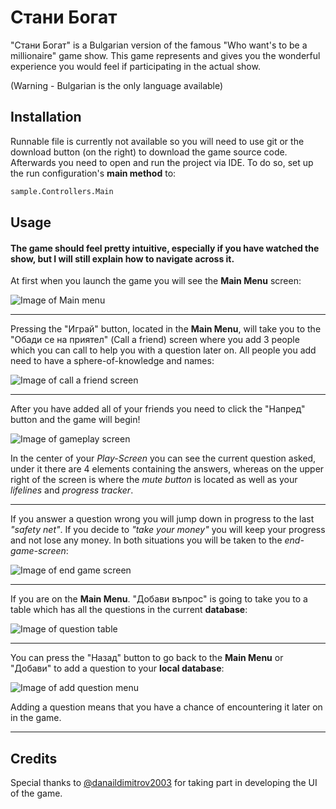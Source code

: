 # Стани Богат

"Стани Богат" is a Bulgarian version of the famous "Who want's to be a millionaire" game show. This game represents and gives you the wonderful experience you would feel if participating in the actual show. 

(Warning - Bulgarian is the only language available)

## Installation

Runnable file is currently not available so you will need to use git or the download button (on the right) to download the game source code. Afterwards you need to open and run the project via IDE. To do so, set up the run configuration's **main method** to:

```bash
sample.Controllers.Main
```

## Usage
#### The game should feel pretty intuitive, especially if you have watched the show, but I will still explain how to navigate across it.

At first when you launch the game you will see the **Main Menu** screen:

![Image of Main menu](https://i.ibb.co/KzLCYtJ/119018956-2649885165282597-1766435756098614482-n.png)

----------------------------------------
Pressing the "Играй" button, located in the **Main Menu**, will take you to the "Обади се на приятел" (Call a friend) screen where you add 3 people which you can call to help you with a question later on. All people you add need to have a sphere-of-knowledge and names:

![Image of call a friend screen](https://i.ibb.co/4gPZq14/118990822-400337857615502-3875881017116430278-n.png)

----------------------------------------
After you have added all of your friends you need to click the "Напред" button and the game will begin!

![Image of gameplay screen](https://i.ibb.co/h1KVCTB/119006306-1599313673563242-1340465051585041579-n.png)

In the center of your *Play-Screen* you can see the current question asked, under it there are 4 elements containing the answers, whereas on the upper right of the screen is where the *mute button* is located as well as your *lifelines* and *progress tracker*.

----------------------------------------

If you answer a question wrong you will jump down in progress to the last *"safety net"*. If you decide to *"take your money"* you will keep your progress and not lose any money. In both situations you will be taken to the *end-game-screen*:

![Image of end game screen](https://i.ibb.co/GdZqGsw/380275814-24246273428304311-165990723402301842-n.png)

----------------------------------------
If you are on the **Main Menu**. "Добави въпрос" is going to take you to a table which has all the questions in the current **database**:

![Image of question table](https://i.ibb.co/k8H3TL4/118983614-350717676079266-2512452299561691940-n.png)

----------------------------------------
You can press the "Назад" button to go back to the **Main Menu** or "Добави" to add a question to your **local database**:

![Image of add question menu](https://i.ibb.co/tPLTjcD/119026378-1794525330735918-2499460216370872463-n.png) 

Adding a question means that you have a chance of encountering it later on in the game.

----------------------------------------



## Credits
Special thanks to [@danaildimitrov2003](https://github.com/danaildimitrov2003) for taking part in developing the UI of the game.


